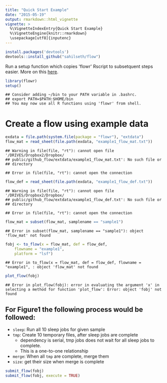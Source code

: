 ```yaml
---
title: "Quick Start Example"
date: "2015-05-19"
output: rmarkdown::html_vignette
vignette: >
  %\VignetteIndexEntry{Quick Start Example}
  %\VignetteEngine{knitr::rmarkdown}
  \usepackage[utf8]{inputenc}
---
```




```r
install.packages('devtools')
devtools::install_github("sahilseth/flow")
```

Run a setup function which copies 'flowr' Rscript to subsetquent steps easier.
More on this [here](https://github.com/sahilseth/rfun).


```r
library(flowr)
setup()
```

```
## Consider adding ~/bin to your PATH variable in .bashrc.
## export PATH=$PATH:$HOME/bin
## You may now use all R functions using 'flowr' from shell.
```


# Create a flow using example data

```r
exdata = file.path(system.file(package = "flowr"), "extdata")
flow_mat = read_sheet(file.path(exdata, "example1_flow_mat.txt"))
```

```
## Warning in file(file, "rt"): cannot open file '/DRIVES/Dropbox2/Dropbox/
## public/github_flow/extdata/example1_flow_mat.txt': No such file or
## directory
```

```
## Error in file(file, "rt"): cannot open the connection
```

```r
flow_def = read_sheet(file.path(exdata, "example1_flow_def.txt"))
```

```
## Warning in file(file, "rt"): cannot open file '/DRIVES/Dropbox2/Dropbox/
## public/github_flow/extdata/example1_flow_def.txt': No such file or
## directory
```

```
## Error in file(file, "rt"): cannot open the connection
```

```r
flow_mat = subset(flow_mat, samplename == "sample1")
```

```
## Error in subset(flow_mat, samplename == "sample1"): object 'flow_mat' not found
```

```r
fobj <- to_flow(x = flow_mat, def = flow_def, 
	flowname = "example1",
	platform = "lsf")
```

```
## Error in to_flow(x = flow_mat, def = flow_def, flowname = "example1", : object 'flow_mat' not found
```



```r
plot_flow(fobj)
```

```
## Error in plot_flow(fobj): error in evaluating the argument 'x' in selecting a method for function 'plot_flow': Error: object 'fobj' not found
```

## For Figure1 the following process would be followed:

- `sleep`: Run all 10 sleep jobs for given sample
- `tmp`: Create 10 temporary files, after sleep jobs are complete
	- dependency is serial, tmp jobs does not wait for all sleep jobs to complete. 
	- This is a one-to-one relationship
- `merge`: When all `tmp` are complete, merge them
- `size`: get their size when merge is complete


```r
submit_flow(fobj)
submit_flow(fobj, execute = TRUE)
```

